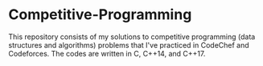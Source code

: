 # Competitive-Programming

This repository consists of my solutions to competitive programming (data structures and algorithms) problems that I've practiced in CodeChef and Codeforces.
The codes are written in C, C++14, and C++17.
